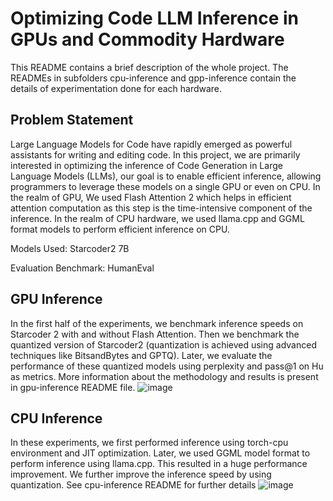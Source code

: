 # Optimizing Code LLM Inference in GPUs and Commodity Hardware


This README contains a brief description of the whole project. The READMEs in subfolders cpu-inference and gpp-inference contain the details of experimentation done for each hardware.


## Problem Statement 

Large Language Models for Code have rapidly emerged as powerful assistants for writing and editing code. In this project, we are primarily interested in optimizing the inference of Code Generation in Large Language Models (LLMs), our goal is to enable efficient inference, allowing programmers to leverage these models on a single GPU or even on CPU. In the realm of GPU, We used Flash Attention 2 which helps in efficient attention computation as this step is the time-intensive component of the inference. In the realm of CPU hardware, we used llama.cpp and GGML format models to perform efficient inference on CPU.

<be>

Models Used: Starcoder2 7B

Evaluation Benchmark: HumanEval



## GPU Inference
In the first half of the experiments, we benchmark inference speeds on Starcoder 2 with and without Flash Attention. Then we benchmark the quantized version of Starcoder2 (quantization is achieved using advanced techniques like BitsandBytes and GPTQ). Later, we evaluate the performance of these quantized models using perplexity and pass@1 on Hu as metrics. More information about the methodology and results is present in gpu-inference README file.
![image](https://github.com/0-5-blood-prince/code-llm/assets/42780672/24c6730d-5504-4c84-af9f-1c14cfa154b0)


## CPU Inference
In these experiments, we first performed inference using torch-cpu environment and JIT optimization. Later, we used GGML model format to perform inference using llama.cpp. This resulted in a huge performance improvement. We further improve the inference speed by using quantization. See cpu-inference README for further details
![image](https://github.com/0-5-blood-prince/code-llm/assets/42780672/b18a652f-66d6-4ded-a7a9-d627b9c24f4a)



